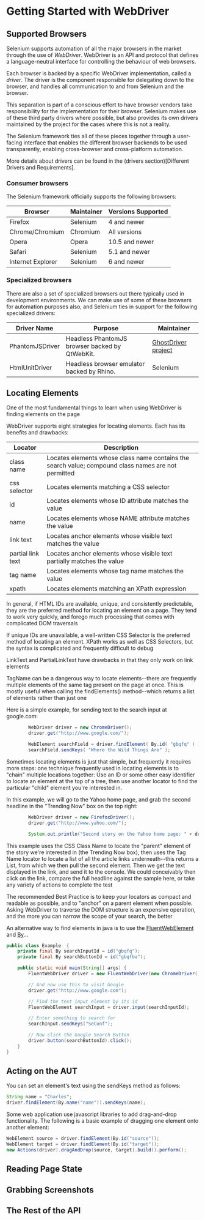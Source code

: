 Getting Started with WebDriver
==============================

Supported Browsers
------------------

Selenium supports automation of all the major browsers in the market
through the use of _WebDriver_.  WebDriver is an API and protocol that
defines a language-neutral interface for controlling the behaviour of
web browsers.

Each browser is backed by a specific WebDriver implementation, called
a _driver_.  The driver is the component responsible for delegating
down to the browser, and handles all communication to and from
Selenium and the browser.

This separation is part of a conscious effort to have browser vendors
take responsibility for the implementation for their browser.
Selenium makes use of these third party drivers where possible, but
also provides its own drivers maintained by the project for the cases
where this is not a reality.

The Selenium framework ties all of these pieces together through a
user-facing interface that enables the different browser backends to
be used transparently, enabling cross-browser and cross-platform
automation.

More details about drivers can be found in the (drivers
section)[Different Drivers and Requirements].

### Consumer browsers

The Selenium framework officially supports the following browsers:

| Browser           | Maintainer | Versions Supported |
|-------------------|------------|--------------------|
| Firefox           | Selenium   | 4 and newer        |
| Chrome/Chromium   | Chromium   | All versions       |
| Opera             | Opera      | 10.5 and newer     |
| Safari            | Selenium   | 5.1 and newer      |
| Internet Explorer | Selenium   | 6 and newer        |

### Specialized browsers

There are also a set of specialized browsers out there typically used
in development environments.  We can make use of some of these
browsers for automation purposes also, and Selenium ties in support
for the following specialized drivers:

| Driver Name     | Purpose                                        | Maintainer                                                  |
|-----------------|------------------------------------------------|-------------------------------------------------------------|
| PhantomJSDriver | Headless PhantomJS browser backed by QtWebKit. | [GhostDriver project](https://github.com/detro/ghostdriver) |
| HtmlUnitDriver  | Headless browser emulator backed by Rhino.     | Selenium                                                    |

Locating Elements
-----------------
One of the most fundamental things to learn when using WebDriver is finding elements on the page

WebDriver supports eight strategies for locating elements. Each has its benefits and drawbacks:

| Locator | Description |
| ------- | ----------- |
| class name| Locates elements whose class name contains the search value; compound class names are not permitted
| css selector| Locates elements matching a CSS selector
| id| Locates elements whose ID attribute matches the value
| name| Locates elements whose NAME attribute matches the value
| link text| Locates anchor elements whose visible text matches the value
| partial link text| Locates anchor elements whose visible text partially matches the value
| tag name| Locates elements whose tag name matches the value
| xpath| Locates elements matching an XPath expression

In general, if HTML IDs are available, unique, and consistently predictable, they are the preferred method for locating an element on a page. They tend to work very quickly, and forego much processing that comes with complicated DOM traversals

If unique IDs are unavailable, a well-written CSS Selector is the preferred method of locating an element. XPath works as well as CSS Selectors, but the syntax is complicated and frequently difficult to debug

LinkText and PartialLinkText have drawbacks in that they only work on link elements

TagName can be a dangerous way to locate elements--there are frequently multiple elements of the same tag present on the page at once. This is mostly useful when calling the findElements() method--which returns a list of elements rather than just one

Here is a simple example, for sending text to the search input at google.com:

```java
        WebDriver driver = new ChromeDriver();
        driver.get("http://www.google.com/");

        WebElement searchField = driver.findElement( By.id( "gbqfq" ) );
        searchField.sendKeys( "Where the Wild Things Are" );
```

Sometimes locating elements is just that simple, but frequently it requires more steps: one technique frequently used in locating elements is to "chain" multiple locations together: Use an ID or some other easy identifier to locate an element at the top of a tree, then use another locator to find the particular "child" element you're interested in.

In this example, we will go to the Yahoo home page, and grab the second headline in the "Trending Now" box on the top right:

```java
        WebDriver driver = new FirefoxDriver();
        driver.get("http://www.yahoo.com/");

        System.out.println("Second story on the Yahoo home page: " + driver.findElement(By.className("type_trendingnow")).findElements(By.tagName("li")).get(1).getText());
``` 

This example uses the CSS Class Name to locate the "parent" element of the story we're interested in (the Trending Now box), then uses the Tag Name locator to locate a list of all the article links underneath--this returns a List<WebElement>, from which we then pull the second element. Then we get the text displayed in the link, and send it to the console. We could conceivably then click on the link, compare the full headline against the sample here, or take any variety of actions to complete the test

The recommended Best Practice is to keep your locators as compact and readable as possible, and to "anchor" on a parent element when possible. Asking WebDriver to traverse the DOM structure is an expensive operation, and the more you can narrow the scope of your search, the better

<!-- Location using fluent selenium -->
An alternative way to find elements in java is to use the [FluentWebElement](https://github.com/SeleniumHQ/fluent-selenium "SeleniumHQ/fluent-selenium") and [By](http://selenium.googlecode.com/git/docs/api/java/org/openqa/selenium/By.html "By.java")...
```java
public class Example  {
    private final By searchInputId = id("gbqfq");
    private final By searchButtonId = id("gbqfba");

    public static void main(String[] args) {
        FluentWebDriver driver = new FluentWebDriver(new ChromeDriver());

        // And now use this to visit Google
        driver.get("http://www.google.com");

        // Find the text input element by its id
        FluentWebElement searchInput = driver.input(searchInputId);

        // Enter something to search for
        searchInput.sendKeys("SeConf");

        // Now click the Google Search Button
        driver.button(searchButtonId).click();
    }
}
```

Acting on the AUT
-----------------
<!-- Setting elements text, clicking, drag&drop, running javascript, etc. -->

You can set an element's text using the sendKeys method as follows:
```java
String name = "Charles";
driver.findElement(By.name("name")).sendKeys(name);
```

Some web application use javascript libraries to add drag-and-drop functionality. The following is a basic example of 
dragging one element onto another element:

```java
WebElement source = driver.findElement(By.id("source"));
WebElement target = driver.findElement(By.id("target"));
new Actions(driver).dragAndDrop(source, target).build().perform();
```

Reading Page State
------------------
<!-- Getting element text and attributes, running javascript, etc. -->

Grabbing Screenshots
--------------------
<!-- #codeExamples -->

The Rest of the API
-------------------
